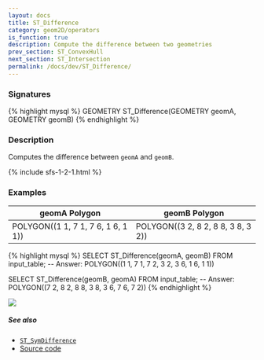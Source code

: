 ```yaml
---
layout: docs
title: ST_Difference
category: geom2D/operators
is_function: true
description: Compute the difference between two geometries
prev_section: ST_ConvexHull
next_section: ST_Intersection
permalink: /docs/dev/ST_Difference/
---
```


### Signatures

{% highlight mysql %}
GEOMETRY ST_Difference(GEOMETRY geomA, GEOMETRY geomB)
{% endhighlight %}

### Description

Computes the difference between `geomA` and `geomB`.

{% include sfs-1-2-1.html %}

### Examples

| geomA Polygon                      | geomB Polygon                      |
|------------------------------------|------------------------------------|
| POLYGON((1 1, 7 1, 7 6, 1 6, 1 1)) | POLYGON((3 2, 8 2, 8 8, 3 8, 3 2)) |

{% highlight mysql %}
SELECT ST_Difference(geomA, geomB) FROM input_table;
-- Answer:    POLYGON((1 1, 7 1, 7 2, 3 2, 3 6, 1 6, 1 1))

SELECT ST_Difference(geomB, geomA) FROM input_table;
-- Answer:    POLYGON((7 2, 8 2, 8 8, 3 8, 3 6, 7 6, 7 2))
{% endhighlight %}

<img class="displayed" src="../ST_Difference.png"/>

##### See also

* [`ST_SymDifference`](../ST_SymDifference)
* <a href="https://github.com/orbisgis/h2gis/blob/master/h2spatial/src/main/java/org/h2gis/h2spatial/internal/function/spatial/operators/ST_Difference.java" target="_blank">Source code</a>
